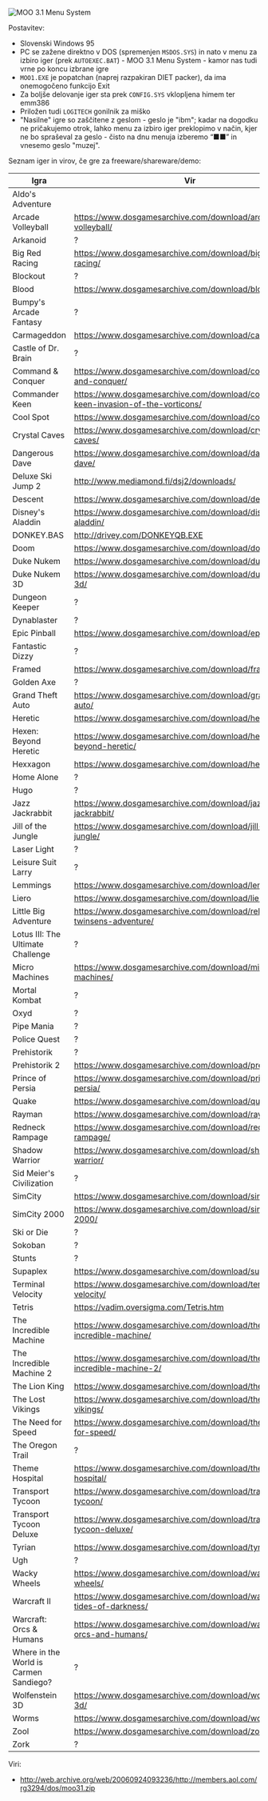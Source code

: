 ![MOO 3.1 Menu System](https://raw.githubusercontent.com/markostamcar/muzej.si/master/no-lan/moo31.jpg)

Postavitev:
- Slovenski Windows 95
- PC se zažene direktno v DOS (spremenjen `MSDOS.SYS`) in nato v menu za izbiro iger (prek `AUTOEXEC.BAT`) - MOO 3.1 Menu System - kamor nas tudi vrne po koncu izbrane igre
- `MOO1.EXE` je popatchan (naprej razpakiran DIET packer), da ima onemogočeno funkcijo Exit
- Za boljše delovanje iger sta prek `CONFIG.SYS` vklopljena himem ter emm386
- Priložen tudi `LOGITECH` gonilnik za miško
- "Nasilne" igre so zaščitene z geslom - geslo je "ibm"; kadar na dogodku ne pričakujemo otrok, lahko menu za izbiro iger preklopimo v način, kjer ne bo spraševal za geslo - čisto na dnu menuja izberemo “■■” in vnesemo geslo "muzej".

Seznam iger in virov, če gre za freeware/shareware/demo:

| Igra | Vir |
|-|-|
| Aldo's Adventure | |
| Arcade Volleyball | https://www.dosgamesarchive.com/download/arcade-volleyball/ |
| Arkanoid | ? |
| Big Red Racing | https://www.dosgamesarchive.com/download/big-red-racing/ |
| Blockout | ? |
| Blood | https://www.dosgamesarchive.com/download/blood/ |
| Bumpy's Arcade Fantasy | ? |
| Carmageddon | https://www.dosgamesarchive.com/download/carmageddon/ |
| Castle of Dr. Brain | ? |
| Command & Conquer | https://www.dosgamesarchive.com/download/command-and-conquer/ |
| Commander Keen | https://www.dosgamesarchive.com/download/commander-keen-invasion-of-the-vorticons/ |
| Cool Spot | https://www.dosgamesarchive.com/download/cool-spot/ |
| Crystal Caves | https://www.dosgamesarchive.com/download/crystal-caves/ |
| Dangerous Dave | https://www.dosgamesarchive.com/download/dangerous-dave/ |
| Deluxe Ski Jump 2 | http://www.mediamond.fi/dsj2/downloads/ |
| Descent | https://www.dosgamesarchive.com/download/descent/ |
| Disney's Aladdin | https://www.dosgamesarchive.com/download/disneys-aladdin/ |
| DONKEY.BAS | http://drivey.com/DONKEYQB.EXE |
| Doom | https://www.dosgamesarchive.com/download/doom/ |
| Duke Nukem | https://www.dosgamesarchive.com/download/duke-nukem/ |
| Duke Nukem 3D | https://www.dosgamesarchive.com/download/duke-nukem-3d/ |
| Dungeon Keeper | ? |
| Dynablaster | ? |
| Epic Pinball | https://www.dosgamesarchive.com/download/epic-pinball/ |
| Fantastic Dizzy | ? |
| Framed | https://www.dosgamesarchive.com/download/framed/ |
| Golden Axe | ? |
| Grand Theft Auto | https://www.dosgamesarchive.com/download/grand-theft-auto/ |
| Heretic | https://www.dosgamesarchive.com/download/heretic/ |
| Hexen: Beyond Heretic | https://www.dosgamesarchive.com/download/hexen-beyond-heretic/ |
| Hexxagon | https://www.dosgamesarchive.com/download/hexxagon/ |
| Home Alone | ? |
| Hugo | ? |
| Jazz Jackrabbit | https://www.dosgamesarchive.com/download/jazz-jackrabbit/ |
| Jill of the Jungle | https://www.dosgamesarchive.com/download/jill-of-the-jungle/ |
| Laser Light | ? |
| Leisure Suit Larry | ? |
| Lemmings | https://www.dosgamesarchive.com/download/lemmings/ |
| Liero | https://www.dosgamesarchive.com/download/liero/ |
| Little Big Adventure | https://www.dosgamesarchive.com/download/relentless-twinsens-adventure/ |
| Lotus III: The Ultimate Challenge | ? |
| Micro Machines | https://www.dosgamesarchive.com/download/micro-machines/ |
| Mortal Kombat | ? |
| Oxyd | ? |
| Pipe Mania | ? |
| Police Quest | ? |
| Prehistorik | ? |
| Prehistorik 2 | https://www.dosgamesarchive.com/download/prehistorik-2/ |
| Prince of Persia | https://www.dosgamesarchive.com/download/prince-of-persia/ |
| Quake | https://www.dosgamesarchive.com/download/quake/ |
| Rayman | https://www.dosgamesarchive.com/download/rayman/ |
| Redneck Rampage | https://www.dosgamesarchive.com/download/redneck-rampage/ |
| Shadow Warrior | https://www.dosgamesarchive.com/download/shadow-warrior/ |
| Sid Meier's Civilization | ? |
| SimCity | https://www.dosgamesarchive.com/download/simcity/ |
| SimCity 2000 | https://www.dosgamesarchive.com/download/simcity-2000/ |
| Ski or Die | ? |
| Sokoban | ? |
| Stunts | ? |
| Supaplex | https://www.dosgamesarchive.com/download/supaplex/ |
| Terminal Velocity | https://www.dosgamesarchive.com/download/terminal-velocity/ |
| Tetris | https://vadim.oversigma.com/Tetris.htm |
| The Incredible Machine | https://www.dosgamesarchive.com/download/the-incredible-machine/ |
| The Incredible Machine 2 | https://www.dosgamesarchive.com/download/the-incredible-machine-2/ |
| The Lion King | https://www.dosgamesarchive.com/download/the-lion-king/ |
| The Lost Vikings | https://www.dosgamesarchive.com/download/the-lost-vikings/ |
| The Need for Speed | https://www.dosgamesarchive.com/download/the-need-for-speed/ |
| The Oregon Trail | ? |
| Theme Hospital | https://www.dosgamesarchive.com/download/theme-hospital/ |
| Transport Tycoon | https://www.dosgamesarchive.com/download/transport-tycoon/ |
| Transport Tycoon Deluxe | https://www.dosgamesarchive.com/download/transport-tycoon-deluxe/ |
| Tyrian | https://www.dosgamesarchive.com/download/tyrian/ |
| Ugh | ? |
| Wacky Wheels | https://www.dosgamesarchive.com/download/wacky-wheels/ |
| Warcraft II | https://www.dosgamesarchive.com/download/warcraft-ii-tides-of-darkness/ |
| Warcraft: Orcs & Humans | https://www.dosgamesarchive.com/download/warcraft-orcs-and-humans/ |
| Where in the World is Carmen Sandiego? | ? |
| Wolfenstein 3D | https://www.dosgamesarchive.com/download/wolfenstein-3d/ |
| Worms | https://www.dosgamesarchive.com/download/worms/ |
| Zool | https://www.dosgamesarchive.com/download/zool/ |
| Zork | ? |

Viri:
- http://web.archive.org/web/20060924093236/http://members.aol.com/rg3294/dos/moo31.zip
